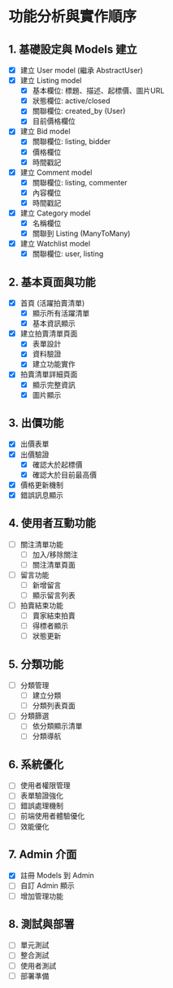 # 功能分析與實作順序

## 1. 基礎設定與 Models 建立
- [x] 建立 User model (繼承 AbstractUser)
- [x] 建立 Listing model
  - [x] 基本欄位: 標題、描述、起標價、圖片URL
  - [x] 狀態欄位: active/closed
  - [x] 關聯欄位: created_by (User)
  - [x] 目前價格欄位
- [x] 建立 Bid model
  - [x] 關聯欄位: listing, bidder
  - [x] 價格欄位
  - [x] 時間戳記
- [x] 建立 Comment model
  - [x] 關聯欄位: listing, commenter
  - [x] 內容欄位
  - [x] 時間戳記
- [x] 建立 Category model
  - [x] 名稱欄位
  - [x] 關聯到 Listing (ManyToMany)
- [x] 建立 Watchlist model
  - [x] 關聯欄位: user, listing

## 2. 基本頁面與功能
- [x] 首頁 (活躍拍賣清單)
  - [x] 顯示所有活躍清單
  - [x] 基本資訊顯示
- [x] 建立拍賣清單頁面
  - [x] 表單設計
  - [x] 資料驗證
  - [x] 建立功能實作
- [x] 拍賣清單詳細頁面
  - [x] 顯示完整資訊
  - [x] 圖片顯示

## 3. 出價功能
- [x] 出價表單
- [x] 出價驗證
  - [x] 確認大於起標價
  - [x] 確認大於目前最高價
- [x] 價格更新機制
- [x] 錯誤訊息顯示

## 4. 使用者互動功能
- [ ] 關注清單功能
  - [ ] 加入/移除關注
  - [ ] 關注清單頁面
- [ ] 留言功能
  - [ ] 新增留言
  - [ ] 顯示留言列表
- [ ] 拍賣結束功能
  - [ ] 賣家結束拍賣
  - [ ] 得標者顯示
  - [ ] 狀態更新

## 5. 分類功能
- [ ] 分類管理
  - [ ] 建立分類
  - [ ] 分類列表頁面
- [ ] 分類篩選
  - [ ] 依分類顯示清單
  - [ ] 分類導航

## 6. 系統優化
- [ ] 使用者權限管理
- [ ] 表單驗證強化
- [ ] 錯誤處理機制
- [ ] 前端使用者體驗優化
- [ ] 效能優化

## 7. Admin 介面
- [x] 註冊 Models 到 Admin
- [ ] 自訂 Admin 顯示
- [ ] 增加管理功能

## 8. 測試與部署
- [ ] 單元測試
- [ ] 整合測試
- [ ] 使用者測試
- [ ] 部署準備

